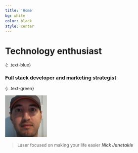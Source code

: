 ```yaml
---
title: 'Home'
bg: white
color: black
style: center
---
```


# Technology enthusiast
{: .text-blue}

### Full stack developer and marketing strategist
{: .text-green}

<img class="self" src="img/nick-janetakis-135x135.jpg"
     height="135" width="135" alt="Nick Janetakis" />

> Laser focused on making your life easier
> <cite><strong>Nick Janetakis</strong></cite>
